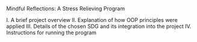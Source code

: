 Mindful Reflections: A Stress Relieving Program

I. A brief project overview
II. Explanation of how OOP principles were applied
III. Details of the chosen SDG and its integration into the project
IV. Instructions for running the program